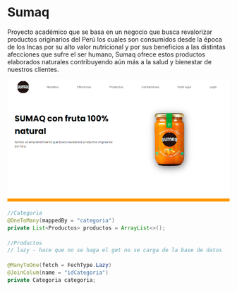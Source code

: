 # Sumaq

Proyecto académico que se basa en un negocio que busca revalorizar productos originarios del Perú los cuales son consumidos desde la época de los Incas por su alto valor nutricional y por sus beneficios a las distintas afecciones que sufre el ser humano, Sumaq ofrece estos productos elaborados naturales contribuyendo aún más a la salud y bienestar de nuestros clientes.

![web](assets/web.png)


```java
//Categoria
@OneToMany(mappedBy = "categoria")
private List<Productos> productos = ArrayList<>();

//Productos
// lazy - hace que no se haga el get no se carga de la base de datos

@ManyToOne(fetch = FechType.Lazy) 
@JoinColum(name = "idCategoria")
private Categoria categoria;
```

